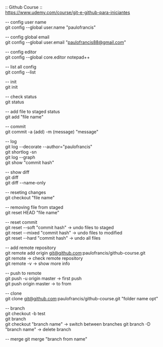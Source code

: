 :: Github Course ::  
https://www.udemy.com/course/git-e-github-para-iniciantes


-- config user name  
git config --global user.name "paulofrancis"

-- config global email  
git config --global user.email "paulofrancis88@gmail.com"

-- config editor   
git config --global core.editor notepad++

-- list all config  
git config --list 

-- init  
git init 

-- check status  
git status

-- add file to staged status  
git add "file name"

-- commit  
git commit -a (add) -m (message) "message"

-- log  
git log --decorate --author="paulofrancis"  
git shortlog -sn  
git log --graph  
git show "commit hash"  

-- show diff  
git diff  
git diff --name-only

-- reseting changes  
git checkout "file name"

-- removing file from staged  
git reset HEAD "file name"

-- reset commit  
git reset --soft "commit hash" -> undo files to staged  
git reset --mixed "commit hash" -> undo files to modified  
git reset --hard "commit hash" -> undo all files 

-- add remote repository  
git remote add origin git@github.com:paulofrancis/github-course.git  
git remote -> check remote repository  
git remote -v -> show more info  

-- push to remote  
git push -u origin master -> first push  
git push origin master -> to from  

-- clone  
git clone git@github.com:paulofrancis/github-course.git "folder name opt"

-- branch  
git checkout -b test  
git branch  
git checkout "branch name" -> switch between branches
git branch -D "branch name" -> delete branch

-- merge 
git merge "branch from name"



